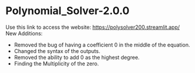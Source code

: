 # Polynomial_Solver-2.0.0
Use this link to access the website: https://polysolver200.streamlit.app/  
New Additions:
- Removed the bug of having a coefficient 0 in the middle of the equation.
- Changed the syntax of the outputs.
- Removed the ability to add 0 as the highest degree.
- Finding the Multiplicity of the zero.  
